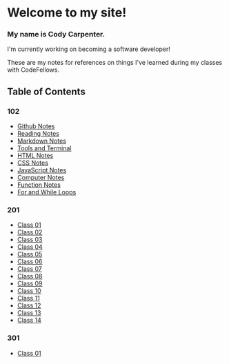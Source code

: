 # Welcome to my site!




### My name is Cody Carpenter.

I'm currently working on becoming a software developer!

These are my notes for references on things I've learned during my classes with CodeFellows.




## Table of Contents
### 102
- [Github Notes](git-github-notes.md)
- [Reading Notes](growth-mindset.md)
- [Markdown Notes](markdown-notes.md)
- [Tools and Terminal](tools-terminal.md)
- [HTML Notes](html-notes.md)
- [CSS Notes](css-notes.md)
- [JavaScript Notes](javascript-notes.md)
- [Computer Notes](computer-notes.md)
- [Function Notes](function-notes.md)
- [For and While Loops](loops-notes.md)
### 201
- [Class 01](class-01.md)
- [Class 02](class-02.md)
- [Class 03](class-03.md)
- [Class 04](class-04.md)
- [Class 05](class-05.md)
- [Class 06](class-06.md)
- [Class 07](class-07.md)
- [Class 08](class-08.md)
- [Class 09](class-09.md)
- [Class 10]()
- [Class 11]()
- [Class 12](class-12.md)
- [Class 13](class-13.md)
- [Class 14](class-14.md)
### 301
- [Class 01](301/class-01.md)